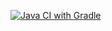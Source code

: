 [![Java CI with Gradle](https://github.com/malsmasher/HomeWork_Patterns_2/actions/workflows/gradle.yml/badge.svg?branch=main)](https://github.com/malsmasher/HomeWork_Patterns_2/actions/workflows/gradle.yml)